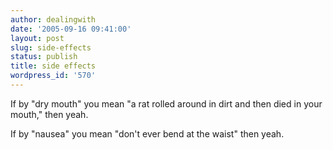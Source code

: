 ```yaml
---
author: dealingwith
date: '2005-09-16 09:41:00'
layout: post
slug: side-effects
status: publish
title: side effects
wordpress_id: '570'
---
```


If by "dry mouth" you mean "a rat rolled around in dirt and then died in your
mouth," then yeah.

If by "nausea" you mean "don't ever bend at the waist" then yeah.

